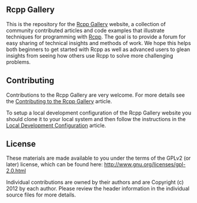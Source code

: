 
## Rcpp Gallery

This is the repository for the [Rcpp Gallery](http://gallery.rcpp.org) website,  a collection of community contributed articles and code examples that illustrate techniques for programming with [Rcpp](http://dirk.eddelbuettel.com/code/rcpp.html). The goal is to provide a forum for easy sharing of technical insights and methods of work. We hope this helps both beginners to get started with Rcpp as well as advanced users to glean insights from seeing how others use Rcpp to solve more challenging problems.

## Contributing

Contributions to the Rcpp Gallery are very welcome. For more details see the [Contributing to the Rcpp Gallery](https://github.com/jjallaire/rcpp-gallery/wiki/Contributing-to-the-Rcpp-Gallery) article. 

To setup a local development configuration of the Rcpp Gallery website you should clone it to your local system and then follow the instructions in the [Local Development Configuration](https://github.com/jjallaire/rcpp-gallery/wiki/Local-Development-Configuration) article.

## License

These materials are made available to you under the terms of the GPLv2 (or later) license, which can be found here: http://www.gnu.org/licenses/gpl-2.0.html

Individual contributions are owned by their authors and are Copyright (c) 2012
by each author. Please review the header information in the individual source
files for more details. 


